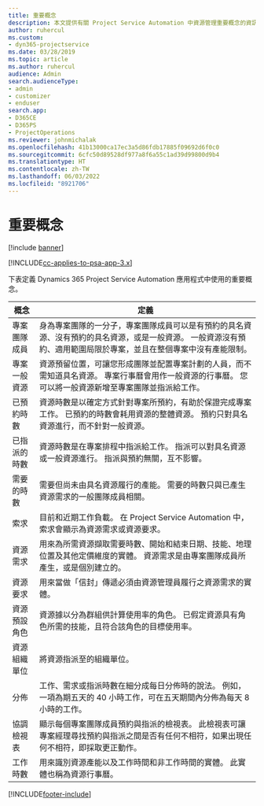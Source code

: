 ```yaml
---
title: 重要概念
description: 本文提供有關 Project Service Automation 中資源管理重要概念的資訊。
author: ruhercul
ms.custom:
- dyn365-projectservice
ms.date: 03/28/2019
ms.topic: article
ms.author: ruhercul
audience: Admin
search.audienceType:
- admin
- customizer
- enduser
search.app:
- D365CE
- D365PS
- ProjectOperations
ms.reviewer: johnmichalak
ms.openlocfilehash: 41b13000ca17ec3a5d86fdb17885f09692d6f0c0
ms.sourcegitcommit: 6cfc50d89528df977a8f6a55c1ad39d99800d9b4
ms.translationtype: HT
ms.contentlocale: zh-TW
ms.lasthandoff: 06/03/2022
ms.locfileid: "8921706"
---
```

# <a name="key-concepts"></a>重要概念

[!include [banner](../includes/psa-now-project-operations.md)]

[!INCLUDE[cc-applies-to-psa-app-3.x](../includes/cc-applies-to-psa-app-3x.md)]

下表定義 Dynamics 365 Project Service Automation 應用程式中使用的重要概念。

| 概念                    | 定義 |
|----------------------------|------------|
| 專案團隊成員        | 身為專案團隊的一分子，專案團隊成員可以是有預約的具名資源、沒有預約的具名資源，或是一般資源。 一般資源沒有預約、適用範圍局限於專案，並且在整個專案中沒有產能限制。 |
| 專案一般資源   | 資源預留位置，可讓您形成團隊並配置專案計劃的人員，而不需知道具名資源。 專案行事曆會用作一般資源的行事曆。 您可以將一般資源新增至專案團隊並指派給工作。 |
| 已預約時數               | 資源時數是以確定方式針對專案所預約，有助於保證完成專案工作。 已預約的時數會耗用資源的整體資源。 預約只對具名資源進行，而不針對一般資源。 |
| 已指派的時數             | 資源時數是在專案排程中指派給工作。 指派可以對具名資源或一般資源進行。 指派與預約無關，互不影響。 |
| 需要的時數             | 需要但尚未由具名資源履行的產能。 需要的時數只與已產生資源需求的一般團隊成員相關。 |
| 索求                     | 目前和近期工作負載。 在 Project Service Automation 中，索求會顯示為資源需求或資源要求。 |
| 資源需求       | 用來為所需資源擷取需要時數、開始和結束日期、技能、地理位置及其他定價維度的實體。 資源需求是由專案團隊成員所產生，或是個別建立的。 |
| 資源要求           | 用來當做「信封」傳遞必須由資源管理員履行之資源需求的實體。 |
| 資源預設角色      | 資源據以分為群組供計算使用率的角色。 已假定資源具有角色所需的技能，且符合該角色的目標使用率。 |
| 資源組織單位 | 將資源指派至的組織單位。 |
| 分佈                    | 工作、需求或指派時數在細分成每日分佈時的說法。 例如，一項為期五天的 40 小時工作，可在五天期間內分佈為每天 8 小時的工作。 |
| 協調檢視表        | 顯示每個專案團隊成員預約與指派的檢視表。 此檢視表可讓專案經理尋找預約與指派之間是否有任何不相符，如果出現任何不相符，即採取更正動作。 |
| 工作時數                 | 用來識別資源產能以及工作時間和非工作時間的實體。 此實體也稱為資源行事曆。 |


[!INCLUDE[footer-include](../includes/footer-banner.md)]
